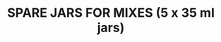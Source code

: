 ---
layout: product
title: "SPARE JARS FOR MIXES (5 x 35 ml jars)"
price: "700" 
desc: "Prazne posude za mešanje"
img_path: "/assets/img/A.MIG-8033.jpg"
brand: "AMMO"
available: true
special_offer: false
new: false
soon: false
cat: "070000"
subcat: "070100"
subsubcat: "070105"
sifra: "A.MIG-8033"
popular: false
---